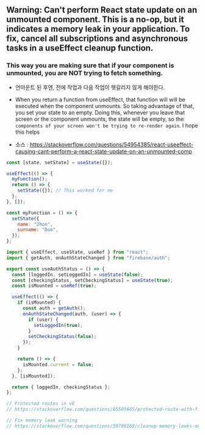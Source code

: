 ## Warning: Can't perform React state update on an unmounted component. This is a no-op, but it indicates a memory leak in your application. To fix, cancel all subscriptions and asynchronous tasks in a useEffect cleanup function.

### This way you are making sure that if your component is unmounted, you are NOT trying to fetch something.

- 언마운트 된 후엔, 전에 작업과 다음 작업이 헷갈리지 않게 해야한다.

- When you return a function from useEffect, that function will will be executed when the component unmounts. So taking advantage of that, you set your state to an empty. Doing this, whenever you leave that screen or the component unmounts, the state will be empty, so the `components of your screen won't be trying to re-render again`. I hope this helps

- 소스 : https://stackoverflow.com/questions/54954385/react-useeffect-causing-cant-perform-a-react-state-update-on-an-unmounted-comp

```js
const [state, setState] = useState({});

useEffect(() => {
  myFunction();
  return () => {
    setState({}); // This worked for me
  };
}, []);

const myFunction = () => {
  setState({
    name: "Jhon",
    surname: "Doe",
  });
};
```

```js
import { useEffect, useState, useRef } from "react";
import { getAuth, onAuthStateChanged } from "firebase/auth";

export const useAuthStatus = () => {
  const [loggedIn, setLoggedIn] = useState(false);
  const [checkingStatus, setCheckingStatus] = useState(true);
  const isMounted = useRef(true);

  useEffect(() => {
    if (isMounted) {
      const auth = getAuth();
      onAuthStateChanged(auth, (user) => {
        if (user) {
          setLoggedIn(true);
        }
        setCheckingStatus(false);
      });
    }

    return () => {
      isMounted.current = false;
    };
  }, [isMounted]);

  return { loggedIn, checkingStatus };
};

// Protected routes in v6
// https://stackoverflow.com/questions/65505665/protected-route-with-firebase

// Fix memory leak warning
// https://stackoverflow.com/questions/59780268/cleanup-memory-leaks-on-an-unmounted-component-in-react-hooks
```

